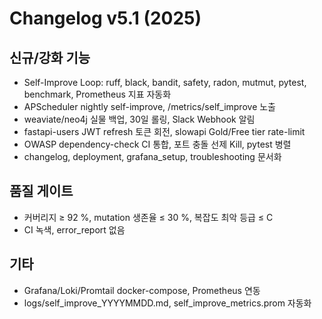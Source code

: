 # Changelog v5.1 (2025)

## 신규/강화 기능
- Self-Improve Loop: ruff, black, bandit, safety, radon, mutmut, pytest, benchmark, Prometheus 지표 자동화
- APScheduler nightly self-improve, /metrics/self_improve 노출
- weaviate/neo4j 실물 백업, 30일 롤링, Slack Webhook 알림
- fastapi-users JWT refresh 토큰 회전, slowapi Gold/Free tier rate-limit
- OWASP dependency-check CI 통합, 포트 충돌 선제 Kill, pytest 병렬
- changelog, deployment, grafana_setup, troubleshooting 문서화

## 품질 게이트
- 커버리지 ≥ 92 %, mutation 생존율 ≤ 30 %, 복잡도 최악 등급 ≤ C
- CI 녹색, error_report 없음

## 기타
- Grafana/Loki/Promtail docker-compose, Prometheus 연동
- logs/self_improve_YYYYMMDD.md, self_improve_metrics.prom 자동화 